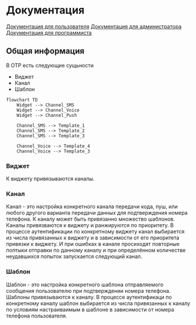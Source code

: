 # Документация 

[Документация для пользователя](./DOCS_FOR_USER.md)
[Документация для администратора](./DOCS_FOR_ADMIN.md)
[Документация для программиста](./DOCS_FOR_PROGRAMMER.md)

## Общая информация 
В OTP есть следующие сущьности
- Виджет
- Канал
- Шаблон

```mermaid
flowchart TD
    Widget --> Channel_SMS
    Widget --> Channel_Voice
    Widget --> Channel_Push

    Channel_SMS --> Template_1
    Channel_SMS --> Template_2
    Channel_SMS --> Template_3

    Channel_Voice --> Template_4
    Channel_Voice --> Template_3
```

### Виджет
К виджету привязываются каналы. 

### Канал
Канал - это настройка конкретного канала передачи кода, пуш, или любого другого варианта передачи данных для подтверждения номера телефона.
К каналу может быть привязанно множество шаблонов.
Каналы привязваются к виджету и ранжируются по приоритету.
В процессе аутентификации по конкретному виджету канал выбирается из числа привязанных к виджету и в зависимости от его приоритета привязки к виджету. И при ошибках в канале просиходят повторные поптыки отправки по данному каналу и при определённом количестве неудавшихся попыток запускается следующий канал.

### Шаблон
Шаблон - это настройка конкретного шаблона отправляемого сообщения пользователю при подтверждении номера телефона.
Шаблоны привязываются к каналу.
В процессе аутентификаци по конкретному каналу шаблон выбирается из числа привязанных к каналу по условиям настраиваимым в шаблоне в зависимости от номера телефона пользователя.
